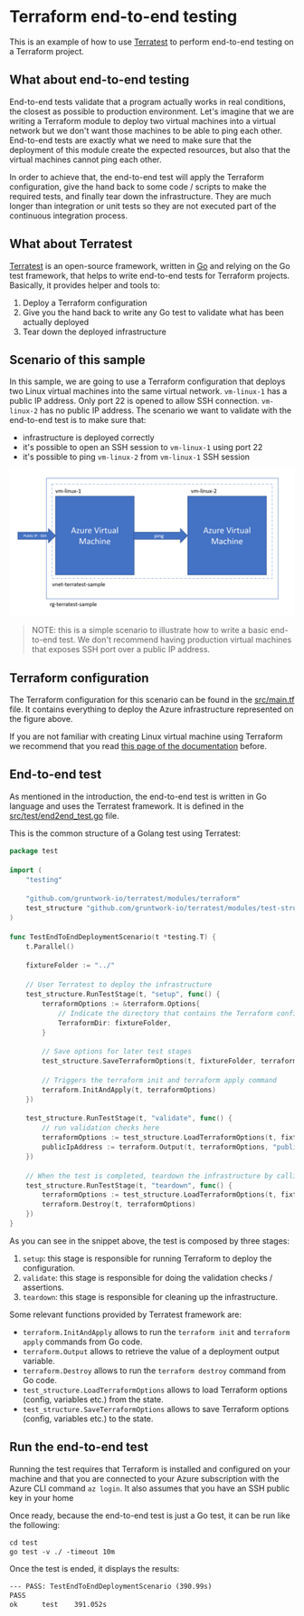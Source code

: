 # Terraform end-to-end testing

This is an example of how to use [Terratest](https://github.com/gruntwork-io/terratest) to perform end-to-end testing on a Terraform project.

## What about end-to-end testing

End-to-end tests validate that a program actually works in real conditions, the closest as possible to production environment. Let's imagine that we are writing a Terraform module to deploy two virtual machines into a virtual network but we don't want those machines to be able to ping each other. End-to-end tests are exactly what we need to make sure that the deployment of this module create the expected resources, but also that the virtual machines cannot ping each other.

In order to achieve that, the end-to-end test will apply the Terraform configuration, give the hand back to some code / scripts to make the required tests, and finally tear down the infrastructure. They are much longer than integration or unit tests so they are not executed part of the continuous integration process.

## What about Terratest

[Terratest](https://github.com/gruntwork-io/terratest) is an open-source framework, written in [Go](http://golang.org/dl) and relying on the Go test framework, that helps to write end-to-end tests for Terraform projects. Basically, it provides helper and tools to:

1. Deploy a Terraform configuration
2. Give you the hand back to write any Go test to validate what has been actually deployed
3. Tear down the deployed infrastructure

## Scenario of this sample

In this sample, we are going to use a Terraform configuration that deploys two Linux virtual machines into the same virtual network. `vm-linux-1` has a public IP address. Only port 22 is opened to allow SSH connection. `vm-linux-2` has no public IP address. The scenario we want to validate with the end-to-end test is to make sure that:

- infrastructure is deployed correctly
- it's possible to open an SSH session to `vm-linux-1` using port 22
- it's possible to ping `vm-linux-2` from `vm-linux-1` SSH session

![End-to-end scenario](assets/scenario.png)

> NOTE: this is a simple scenario to illustrate how to write a basic end-to-end test. We don't recommend having production virtual machines that exposes SSH port over a public IP address.

## Terraform configuration

The Terraform configuration for this scenario can be found in the [src/main.tf](src/main.tf) file. It contains everything to deploy the Azure infrastructure represented on the figure above.

If you are not familiar with creating Linux virtual machine using Terraform we recommend that you read [this page of the documentation](https://docs.microsoft.com/azure/developer/terraform/create-linux-virtual-machine-with-infrastructure) before.

## End-to-end test

As mentioned in the introduction, the end-to-end test is written in Go language and uses the Terratest framework. It is defined in the [src/test/end2end_test.go](src/test/end2end_test.go) file.

This is the common structure of a Golang test using Terratest:

```Go
package test

import (
    "testing"

    "github.com/gruntwork-io/terratest/modules/terraform"
    test_structure "github.com/gruntwork-io/terratest/modules/test-structure"
)

func TestEndToEndDeploymentScenario(t *testing.T) {
    t.Parallel()

    fixtureFolder := "../"

    // User Terratest to deploy the infrastructure
    test_structure.RunTestStage(t, "setup", func() {
        terraformOptions := &terraform.Options{
            // Indicate the directory that contains the Terraform configuration to deploy
            TerraformDir: fixtureFolder,
        }

        // Save options for later test stages
        test_structure.SaveTerraformOptions(t, fixtureFolder, terraformOptions)

        // Triggers the terraform init and terraform apply command
        terraform.InitAndApply(t, terraformOptions)
    })

    test_structure.RunTestStage(t, "validate", func() {
        // run validation checks here
        terraformOptions := test_structure.LoadTerraformOptions(t, fixtureFolder)
		publicIpAddress := terraform.Output(t, terraformOptions, "public_ip_address")
    })

    // When the test is completed, teardown the infrastructure by calling terraform destroy
    test_structure.RunTestStage(t, "teardown", func() {
        terraformOptions := test_structure.LoadTerraformOptions(t, fixtureFolder)
        terraform.Destroy(t, terraformOptions)
    })
}
```

As you can see in the snippet above, the test is composed by three stages:

1. `setup`: this stage is responsible for running Terraform to deploy the configuration.
2. `validate`: this stage is responsible for doing the validation checks / assertions.
3. `teardown`: this stage is responsible for cleaning up the infrastructure.

Some relevant functions provided by Terratest framework are:

- `terraform.InitAndApply` allows to run the `terraform init` and `terraform apply` commands from Go code.
- `terraform.Output` allows to retrieve the value of a deployment output variable.
- `terraform.Destroy` allows to run the `terraform destroy` command from Go code.
- `test_structure.LoadTerraformOptions` allows to load Terraform options (config, variables etc.) from the state.
- `test_structure.SaveTerraformOptions` allows to save Terraform options (config, variables etc.) to the state.

## Run the end-to-end test

Running the test requires that Terraform is installed and configured on your machine and that you are connected to your Azure subscription with the Azure CLI command `az login`. It also assumes that you have an SSH public key in your home 

Once ready, because the end-to-end test is just a Go test, it can be run like the following:

```console
cd test
go test -v ./ -timeout 10m
```

Once the test is ended, it displays the results:

```console
--- PASS: TestEndToEndDeploymentScenario (390.99s)
PASS
ok      test    391.052s
```
